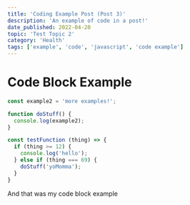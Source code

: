 ```yaml
---
title: 'Coding Example Post (Post 3)'
description: 'An example of code in a post!'
date_published: 2022-04-20
topic: 'Test Topic 2'
category: 'Health'
tags: ['example', 'code', 'javascript', 'code example']
---
```


# Code Block Example

```js
const example2 = 'more examples!';

function doStuff() {
  console.log(example2);
}

const testFunction (thing) => {
  if (thing >= 12) {
    console.log('hello');
  } else if (thing === 69) {
    doStuff('yoMomma');
  }
}
```

And that was my code block example
